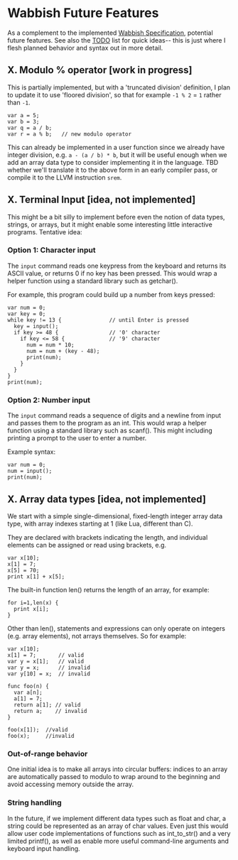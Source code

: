 # Wabbish Future Features

As a complement to the implemented [Wabbish Specification](Wabbish-Specification.md), potential future features. See also the [TODO](TODO.md) list for quick ideas-- this is just where I flesh planned behavior and syntax out in more detail.

## X. Modulo % operator [work in progress]

This is partially implemented, but with a 'truncated division' definition, I plan to update it to use 'floored division', so that for example `-1 % 2` = `1` rather than `-1`.

```
var a = 5;
var b = 3;
var q = a / b;
var r = a % b;   // new modulo operator
```

This can already be implemented in a user function since we already have integer division, e.g. `a - (a / b) * b`, but it will be useful enough when we add an array data type to consider implementing it in the language. TBD whether we'll translate it to the above form in an early compiler pass, or compile it to the LLVM instruction `srem`.

## X. Terminal Input [idea, not implemented]

This might be a bit silly to implement before even the notion of data types, strings, or arrays, but it might enable some interesting little interactive programs. Tentative idea:

### Option 1: Character input 

The `input` command reads one keypress from the keyboard and returns its ASCII value, or returns 0 if no key has been pressed. This would wrap a helper function using a standard library such as getchar().

For example, this program could build up a number from keys pressed:

```
var num = 0;
var key = 0;
while key != 13 {               // until Enter is pressed
  key = input();
  if key >= 48 {                // '0' character
    if key <= 58 {              // '9' character
      num = num * 10;
      num = num + (key - 48);
      print(num);
    }
  }
}
print(num);
```

### Option 2: Number input 

The `input` command reads a sequence of digits and a newline from input and passes them to the program as an int. This would wrap a helper function using a standard library such as scanf(). This might including printing a prompt to the user to enter a number.

Example syntax:

```
var num = 0;
num = input();
print(num);
```
## X. Array data types [idea, not implemented]

We start with a simple single-dimensional, fixed-length integer array data type, with array indexes starting at 1 (like Lua, different than C).

They are declared with brackets indicating the length, and individual elements can be assigned or read using brackets, e.g.

```
var x[10];
x[1] = 7;
x[5] = 70;
print x[1] + x[5];
```

The built-in function len() returns the length of an array, for example:

```
for i=1,len(x) {
  print x[i];
}
```

Other than len(), statements and expressions can only operate on integers (e.g. array elements), not arrays themselves. So for example:

```
var x[10];
x[1] = 7;       // valid
var y = x[1];   // valid
var y = x;      // invalid
var y[10] = x;  // invalid

func foo(n) {
  var a[n];
  a[1] = 7;
  return a[1]; // valid
  return a;    // invalid
}

foo(x[1]);  //valid
foo(x);     //invalid
```

### Out-of-range behavior

One initial idea is to make all arrays into circular buffers: indices to an array are automatically passed to modulo to wrap around to the beginning and avoid accessing memory outside the array.

### String handling

In the future, if we implement different data types such as float and char, a string could be represented as an array of char values. Even just this would allow user code implementations of functions such as int_to_str() and a very limited printf(), as well as enable more useful command-line arguments and keyboard input handling.





